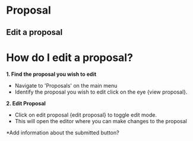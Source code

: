 # Proposal


## Edit a proposal 

# How do I edit a proposal?

**1. Find the proposal you wish to edit**
* Navigate to 'Proposals' on the main menu
* Identify the proposal you wish to edit click on the eye {view proposal}.

**2. Edit Proposal** 
* Click on edit proposal {edit proposal} to toggle edit mode.
* This will open the editor where you can make changes to the proposal

*Add information about the submitted button?